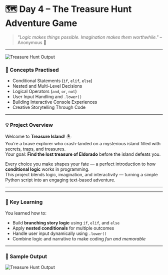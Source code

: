 # 🗺️ Day 4 – The Treasure Hunt Adventure Game

> *"Logic makes things possible. Imagination makes them worthwhile."* – Anonymous 🧭

---

![Treasure Hunt Output](https://raw.githubusercontent.com/hnnthecore/100DaysOfPythonMastery/main/04_day/day4_output.png)

### 🧠 Concepts Practised
- Conditional Statements (`if`, `elif`, `else`)  
- Nested and Multi-Level Decisions  
- Logical Operators (`and`, `or`, `not`)  
- User Input Handling and `.lower()`  
- Building Interactive Console Experiences  
- Creative Storytelling Through Code  

---

### 💡 Project Overview
Welcome to **Treasure Island**! 🏝️  
You’re a brave explorer who crash-landed on a mysterious island filled with secrets, traps, and treasures.  
Your goal: **Find the lost treasure of Eldorado** before the island defeats you.  

Every choice you make shapes your fate — a perfect introduction to how **conditional logic** works in programming.  
This project blends logic, imagination, and interactivity — turning a simple Python script into an engaging text-based adventure.

---

---

### 🧠 Key Learning
You learned how to:
- Build **branching story logic** using `if`, `elif`, and `else`  
- Apply **nested conditionals** for multiple outcomes  
- Handle user input dynamically using `.lower()`  
- Combine logic and narrative to make coding *fun and memorable*  

---

### 🧩 Sample Output
![Treasure Hunt Output](https://raw.githubusercontent.com/hnnthecore/100DaysOfPythonMastery/main/04_day/day4_output.png)

